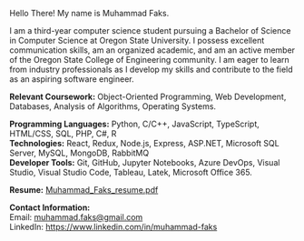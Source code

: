 Hello There! My name is Muhammad Faks.

I am a third-year computer science student pursuing a Bachelor of Science in Computer Science at Oregon State University. I possess excellent communication skills, am an organized academic, and am an active member of the Oregon State College of Engineering community. I am eager to learn from industry professionals as I develop my skills and contribute to the field as an aspiring software engineer.

**Relevant Coursework:** Object-Oriented Programming, Web Development, Databases, Analysis of Algorithms, Operating Systems.

**Programming Languages:** Python, C/C++, JavaScript, TypeScript, HTML/CSS, SQL, PHP, C#, R      
**Technologies:** React, Redux, Node.js, Express, ASP.NET, Microsoft SQL Server, MySQL, MongoDB, RabbitMQ      
**Developer Tools:** Git, GitHub, Jupyter Notebooks, Azure DevOps, Visual Studio, Visual Studio Code, Tableau, Latek, Microsoft Office 365.    

**Resume:** [Muhammad_Faks_resume.pdf](https://github.com/mfaks/mfaks/files/13774120/Muhammad_Faks_resume.pdf)

**Contact Information:**    
Email: muhammad.faks@gmail.com     
LinkedIn: https://www.linkedin.com/in/muhammad-faks
